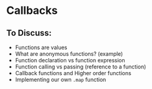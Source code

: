 
# Callbacks


## To Discuss:

- Functions are values
- What are anonymous functions? (example)
- Function declaration vs function expression
- Function calling vs passing (reference to a function)
- Callback functions and Higher order functions
- Implementing our own `.map` function
